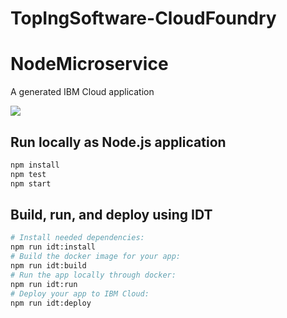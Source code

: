 # TopIngSoftware-CloudFoundry

# NodeMicroservice

A generated IBM Cloud application

[![](https://img.shields.io/badge/IBM_Cloud-powered-blue.svg)](https://cloud.ibm.com)

## Run locally as Node.js application

```bash
npm install
npm test
npm start
```

## Build, run, and deploy using IDT

```bash
# Install needed dependencies:
npm run idt:install
# Build the docker image for your app:
npm run idt:build
# Run the app locally through docker:
npm run idt:run
# Deploy your app to IBM Cloud:
npm run idt:deploy
```

